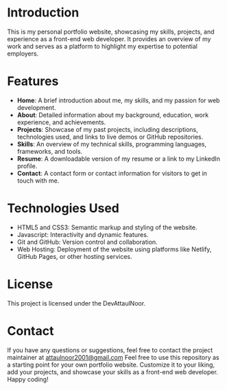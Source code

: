 # Introduction
This is my personal portfolio website, showcasing my skills, projects, and experience as a front-end web developer. It provides an overview of my work and serves as a platform to highlight my expertise to potential employers.

# Features
- **Home**: A brief introduction about me, my skills, and my passion for web development.
- **About**: Detailed information about my background, education, work experience, and achievements.
- **Projects**: Showcase of my past projects, including descriptions, technologies used, and links to live demos or GitHub repositories.
- **Skills**: An overview of my technical skills, programming languages, frameworks, and tools.
- **Resume**: A downloadable version of my resume or a link to my LinkedIn profile.
- **Contact**: A contact form or contact information for visitors to get in touch with me.

# Technologies Used
- HTML5 and CSS3: Semantic markup and styling of the website.
- Javascript: Interactivity and dynamic features.
- Git and GitHub: Version control and collaboration.
- Web Hosting: Deployment of the website using platforms like Netlify, GitHub Pages, or other hosting services.

# License
This project is licensed under the DevAttaulNoor.

# Contact
If you have any questions or suggestions, feel free to contact the project maintainer at attaulnoor2001@gmail.com
Feel free to use this repository as a starting point for your own portfolio website. Customize it to your liking, add your projects, and showcase your skills as a front-end web developer. Happy coding!
